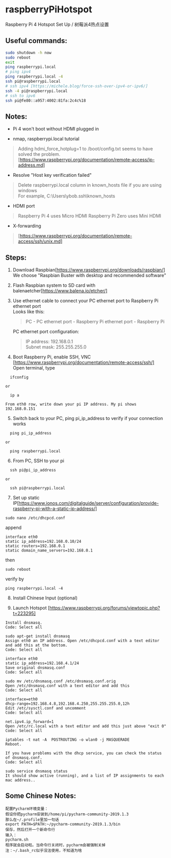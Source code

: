 # raspberryPiHotspot
Raspberry Pi 4 Hotspot Set Up / 树莓派4热点设置

## Useful commands:
```bash
sudo shutdown -h now
sudo reboot
exit
ping raspberrypi.local
# ping ipv4
ping raspberrypi.local -4
ssh pi@raspberrypi.local
# ssh ipv4 [https://michele.blog/force-ssh-over-ipv4-or-ipv6/]
ssh -4 pi@raspberrypi.local
# ssh to ipv6
ssh pi@fe80::a957:4002:81fa:2c4c%18
```
## Notes:
* Pi 4 won't boot without HDMI plugged in
> 

* nmap, raspberrypi.local tutorial
> Adding hdmi_force_hotplug=1 to /boot/config.txt seems to have solved the problem. [https://www.raspberrypi.org/documentation/remote-access/ip-address.md]

* Resolve "Host key verification failed"
> Delete raspberrypi.local column in known_hosts file if you are using windows  
> For example, C:\Users\ybob\.ssh\known_hosts

* HDMI port
> Raspberry Pi 4 uses Micro HDMI 
> Raspberry Pi Zero uses Mini HDMI

* X-forwarding
> [https://www.raspberrypi.org/documentation/remote-access/ssh/unix.md]

## Steps:
1. Download Raspbian[https://www.raspberrypi.org/downloads/raspbian/]  
We choose "Raspbian Buster with desktop and recommended software"

2. Flash Raspbian system to SD card with balenaetcher[https://www.balena.io/etcher/]

3. Use ethernet cable to connect your PC ethernet port to Raspberry Pi ethernet port  
  Looks like this:
    >PC - PC ethernet port - Raspberry Pi ethernet port - Raspberry Pi

    PC ethernet port configuration:  
    >IP address: 192.168.0.1  
    >Subnet mask: 255.255.255.0

4. Boot Raspberry Pi, enable SSH, VNC [https://www.raspberrypi.org/documentation/remote-access/ssh/]  
Open terminal, type 
```
  ifconfig
```

    or

```
  ip a
```

    From eth0 row, write down your pi IP address. My pi shows 192.168.0.151

5. Switch back to your PC, ping pi_ip_address to verify if your connection works
```
  ping pi_ip_address
```

    or

```
  ping raspberrypi.local
```

6. From PC, SSH to your pi
```
  ssh pi@pi_ip_address
```

    or

```
  ssh pi@raspberrypi.local
```

7. Set up static IP[https://www.ionos.com/digitalguide/server/configuration/provide-raspberry-pi-with-a-static-ip-address/] 
```
sudo nano /etc/dhcpcd.conf
```
append
```
interface eth0
static ip_address=192.168.0.10/24
static routers=192.168.0.1
static domain_name_servers=192.168.0.1
```
then
```
sudo reboot
```
verify by
```
ping raspberrypi.local -4
```

8. Install Chinese Input (optional)


9. Launch Hotspot [https://www.raspberrypi.org/forums/viewtopic.php?t=223295]
```
Install dnsmasq.
Code: Select all

sudo apt-get install dnsmasq
Assign eth0 an IP address. Open /etc/dhcpcd.conf with a text editor and add this at the bottom.
Code: Select all

interface eth0
static ip_address=192.168.4.1/24
Save original dnsmasq.conf
Code: Select all

sudo mv /etc/dnsmasq.conf /etc/dnsmasq.conf.orig
Open /etc/dnsmasq.conf with a text editor and add this
Code: Select all

interface=eth0
dhcp-range=192.168.4.8,192.168.4.250,255.255.255.0,12h
Edit /etc/sysctl.conf and uncomment
Code: Select all

net.ipv4.ip_forward=1
Open /etc/rc.local with a text editor and add this just above "exit 0"
Code: Select all

iptables -t nat -A  POSTROUTING -o wlan0 -j MASQUERADE
Reboot.

If you have problems with the dhcp service, you can check the status of dnsmasq.conf.
Code: Select all

sudo service dnsmasq status
It should show active (running), and a list of IP assignments to each mac address..
```


## Some Chinese Notes:
```
配置Pycharm环境变量：
假设你把pycharm安装到/home/pi/pycharm-community-2019.1.3
那么在~/.profile里加一句话
export PATH=$PATH:~/pycharm-community-2019.1.3/bin
保存，然后打开一个新命令行
输入：
pycharm.sh
程序就会启动啦。当命令行关闭时，pycharm会被强制关掉
注：~/.bash_rc似乎没法使用，不知道为啥
```

